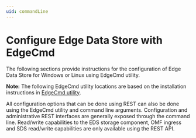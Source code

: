 ```yaml
---
uid: commandLine
---
```


# Configure Edge Data Store with EdgeCmd
The following sections provide instructions for the configuration of Edge Data Store for Windows or Linux using EdgeCmd utility.

**Note:** The following EdgeCmd utility locations are based on the installation instructions in [EdgeCmd utility](xref:Installedgecmd).

All configuration options that can be done using REST can also be done using the EdgeCmd utility and command line arguments.  Configuration and administrative REST interfaces are generally exposed through the command line. Read/write capabilities to the EDS storage component, OMF ingress and SDS read/write capabilities are only available using the REST API.



